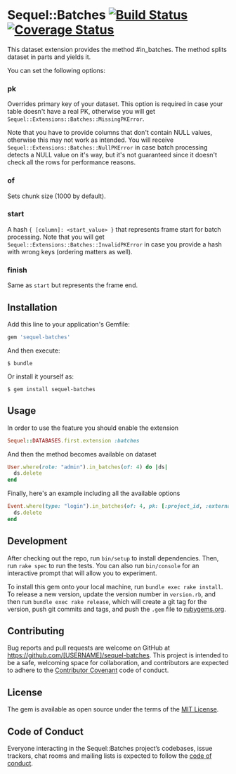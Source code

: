 # Sequel::Batches [![Build Status](https://travis-ci.org/umbrellio/sequel-batches.svg?branch=master)](https://travis-ci.org/umbrellio/sequel-batches) [![Coverage Status](https://coveralls.io/repos/github/umbrellio/sequel-batches/badge.svg?branch=master)](https://coveralls.io/github/umbrellio/sequel-batches?branch=master)

This dataset extension provides the method #in_batches. The method splits dataset in parts and yields it.

You can set the following options:

### pk
Overrides primary key of your dataset. This option is required in case your table doesn't have a real PK, otherwise you will get `Sequel::Extensions::Batches::MissingPKError`.

Note that you have to provide columns that don't contain NULL values, otherwise this may not work as intended. You will receive `Sequel::Extensions::Batches::NullPKError` in case batch processing detects a NULL value on it's way, but it's not guaranteed since it doesn't check all the rows for performance reasons.

### of
Sets chunk size (1000 by default).

### start
A hash `{ [column]: <start_value> }` that represents frame start for batch processing. Note that you will get `Sequel::Extensions::Batches::InvalidPKError` in case you provide a hash with wrong keys (ordering matters as well).

### finish
Same as `start` but represents the frame end.

## Installation

Add this line to your application's Gemfile:

```ruby
gem 'sequel-batches'
```

And then execute:

    $ bundle

Or install it yourself as:

    $ gem install sequel-batches

## Usage

In order to use the feature you should enable the extension

```ruby
Sequel::DATABASES.first.extension :batches
```

And then the method becomes available on dataset

```ruby
User.where(role: "admin").in_batches(of: 4) do |ds|
  ds.delete
end
```

Finally, here's an example including all the available options

```ruby
Event.where(type: "login").in_batches(of: 4, pk: [:project_id, :external_user_id], start: { project_id: 2, external_user_id: 3 }, finish: { project_id: 5, external_user_id: 70 }) do |ds|
  ds.delete
end
```

## Development

After checking out the repo, run `bin/setup` to install dependencies. Then, run `rake spec` to run the tests. You can also run `bin/console` for an interactive prompt that will allow you to experiment.

To install this gem onto your local machine, run `bundle exec rake install`. To release a new version, update the version number in `version.rb`, and then run `bundle exec rake release`, which will create a git tag for the version, push git commits and tags, and push the `.gem` file to [rubygems.org](https://rubygems.org).

## Contributing

Bug reports and pull requests are welcome on GitHub at https://github.com/[USERNAME]/sequel-batches. This project is intended to be a safe, welcoming space for collaboration, and contributors are expected to adhere to the [Contributor Covenant](http://contributor-covenant.org) code of conduct.

## License

The gem is available as open source under the terms of the [MIT License](https://opensource.org/licenses/MIT).

## Code of Conduct

Everyone interacting in the Sequel::Batches project’s codebases, issue trackers, chat rooms and mailing lists is expected to follow the [code of conduct](https://github.com/[USERNAME]/sequel-batches/blob/master/CODE_OF_CONDUCT.md).
